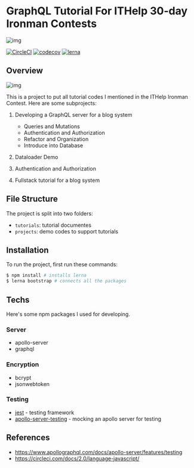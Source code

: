 # GraphQL Tutorial For ITHelp 30-day Ironman Contests

![img](https://ithelp.ithome.com.tw/images/ironman/10th/iron-logo-10th.png)

[![CircleCI](https://img.shields.io/circleci/build/github/FongX777/graphql-it30-tutorial.svg?style=plastic)](https://circleci.com/gh/FongX777/graphql-it30-tutorial) [![codecov](https://img.shields.io/codecov/c/github/FongX777/graphql-it30-tutorial.svg?color=blue&style=plastic)](https://codecov.io/gh/FongX777/graphql-it30-tutorial) [![lerna](https://img.shields.io/badge/maintained%20with-lerna-cc00ff.svg)](https://lernajs.io/)

## Overview

![img](https://ithelp.ithome.com.tw/upload/images/20181016/20111997WWqgh86nkr.png)

This is a project to put all tutorial codes I mentioned in the ITHelp Ironman Contest. Here are some subprojects:

1. Developing a GraphQL server for a blog system

   - Queries and Mutations
   - Authentication and Authorization
   - Refactor and Organization
   - Introduce into Database

2. Dataloader Demo

3. Authentication and Authorization

4. Fullstack tutorial for a blog system

## File Structure

The project is split into two folders:

- `tutorials`: tutorial documentes
- `projects`: demo codes to support tutorials

## Installation

To run the project, first run these commands:

```bash
$ npm install # installs lerna
$ lerna bootstrap # connects all the packages
```

## Techs

Here's some npm packages I used for developing.

### Server

- apollo-server
- graphql

### Encryption

- bcrypt
- jsonwebtoken

### Testing

- [jest](https://jestjs.io/) - testing framework
- [apollo-server-testing](https://www.apollographql.com/docs/apollo-server/features/testing) - mocking an apollo server for testing

## References

- https://www.apollographql.com/docs/apollo-server/features/testing
- https://circleci.com/docs/2.0/language-javascript/

